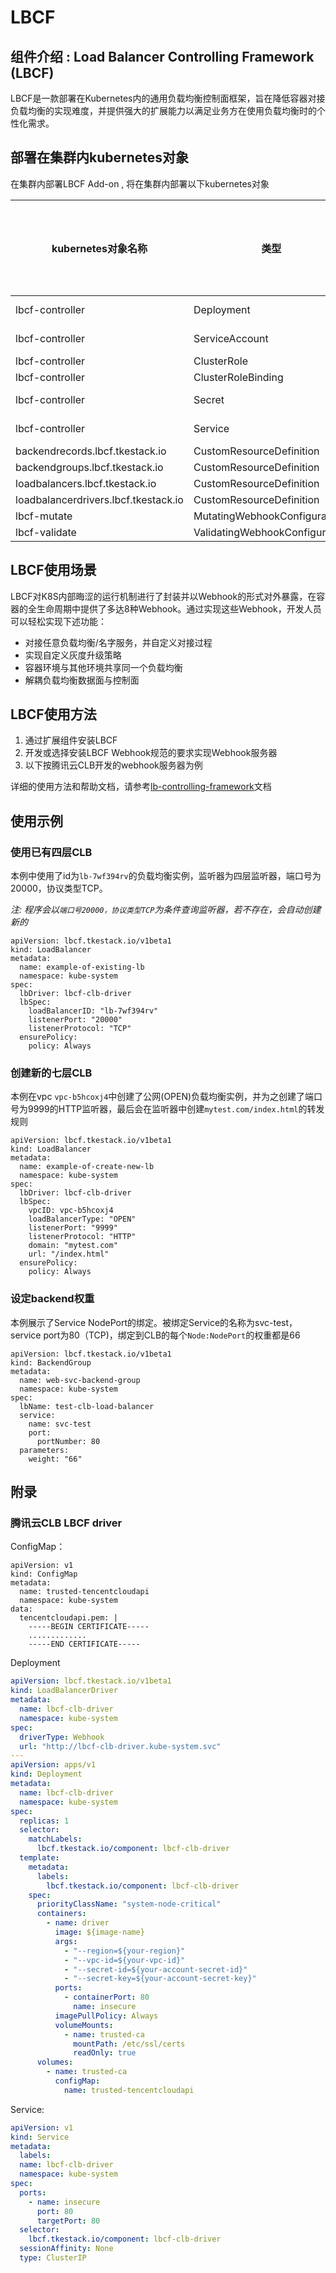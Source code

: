 # LBCF

## 组件介绍 : Load Balancer Controlling Framework (LBCF)

LBCF是一款部署在Kubernetes内的通用负载均衡控制面框架，旨在降低容器对接负载均衡的实现难度，并提供强大的扩展能力以满足业务方在使用负载均衡时的个性化需求。

## 部署在集群内kubernetes对象

在集群内部署LBCF Add-on , 将在集群内部署以下kubernetes对象

| kubernetes对象名称                                 | 类型                             | 默认占用资源 | 所属Namespaces |
| ---------------------------------------------- | ------------------------------ | ------ | ------------ |
| lbcf-controller                                | Deployment                     | /      | kube-system  |
| lbcf-controller                                | ServiceAccount                 | /      | kube-system  |
| lbcf-controller                                | ClusterRole                    | /      | /            |
| lbcf-controller                                | ClusterRoleBinding             | /      | /            |
| lbcf-controller                                | Secret                         | /      | kube-system  |
| lbcf-controller                                | Service                        | /      | kube-system  |
| backendrecords.lbcf.tkestack.io      | CustomResourceDefinition       | /      | /            |
| backendgroups.lbcf.tkestack.io       | CustomResourceDefinition       | /      | /            |
| loadbalancers.lbcf.tkestack.io       | CustomResourceDefinition       | /      | /            |
| loadbalancerdrivers.lbcf.tkestack.io | CustomResourceDefinition       | /      | /            |
| lbcf-mutate                                    | MutatingWebhookConfiguration   | /      | /            |
| lbcf-validate                                  | ValidatingWebhookConfiguration | /      | /            |

## LBCF使用场景

LBCF对K8S内部晦涩的运行机制进行了封装并以Webhook的形式对外暴露，在容器的全生命周期中提供了多达8种Webhook。通过实现这些Webhook，开发人员可以轻松实现下述功能：

- 对接任意负载均衡/名字服务，并自定义对接过程
- 实现自定义灰度升级策略
- 容器环境与其他环境共享同一个负载均衡
- 解耦负载均衡数据面与控制面

## LBCF使用方法

1. 通过扩展组件安装LBCF
1. 开发或选择安装LBCF Webhook规范的要求实现Webhook服务器
1. 以下按腾讯云CLB开发的webhook服务器为例

详细的使用方法和帮助文档，请参考[lb-controlling-framework](https://github.com/tkestack/lb-controlling-framework)文档

## 使用示例

### 使用已有四层CLB

本例中使用了id为`lb-7wf394rv`的负载均衡实例，监听器为四层监听器，端口号为20000，协议类型TCP。

*注: 程序会以`端口号20000，协议类型TCP`为条件查询监听器，若不存在，会自动创建新的*

```
apiVersion: lbcf.tkestack.io/v1beta1
kind: LoadBalancer
metadata:
  name: example-of-existing-lb 
  namespace: kube-system
spec:
  lbDriver: lbcf-clb-driver
  lbSpec:
    loadBalancerID: "lb-7wf394rv"
    listenerPort: "20000"
    listenerProtocol: "TCP"
  ensurePolicy:
    policy: Always
```

### 创建新的七层CLB

本例在vpc  `vpc-b5hcoxj4`中创建了公网(OPEN)负载均衡实例，并为之创建了端口号为9999的HTTP监听器，最后会在监听器中创建`mytest.com/index.html`的转发规则

```
apiVersion: lbcf.tkestack.io/v1beta1
kind: LoadBalancer
metadata:
  name: example-of-create-new-lb 
  namespace: kube-system
spec:
  lbDriver: lbcf-clb-driver
  lbSpec:
    vpcID: vpc-b5hcoxj4
    loadBalancerType: "OPEN"
    listenerPort: "9999"
    listenerProtocol: "HTTP"
    domain: "mytest.com"
    url: "/index.html"
  ensurePolicy:
    policy: Always
```

### 设定backend权重

本例展示了Service NodePort的绑定。被绑定Service的名称为svc-test，service port为80（TCP)，绑定到CLB的每个`Node:NodePort`的权重都是66

```
apiVersion: lbcf.tkestack.io/v1beta1
kind: BackendGroup
metadata:
  name: web-svc-backend-group
  namespace: kube-system
spec:
  lbName: test-clb-load-balancer
  service:
    name: svc-test
    port:
      portNumber: 80
  parameters:
    weight: "66"
```

## 附录

### 腾讯云CLB LBCF driver

ConfigMap：

```
apiVersion: v1
kind: ConfigMap
metadata:
  name: trusted-tencentcloudapi
  namespace: kube-system
data:
  tencentcloudapi.pem: |
    -----BEGIN CERTIFICATE-----
    .............
    -----END CERTIFICATE-----
```

Deployment

```yaml
apiVersion: lbcf.tkestack.io/v1beta1
kind: LoadBalancerDriver
metadata:
  name: lbcf-clb-driver
  namespace: kube-system
spec:
  driverType: Webhook
  url: "http://lbcf-clb-driver.kube-system.svc"
---
apiVersion: apps/v1
kind: Deployment
metadata:
  name: lbcf-clb-driver
  namespace: kube-system
spec:
  replicas: 1
  selector:
    matchLabels:
      lbcf.tkestack.io/component: lbcf-clb-driver
  template:
    metadata:
      labels:
        lbcf.tkestack.io/component: lbcf-clb-driver
    spec:
      priorityClassName: "system-node-critical"
      containers:
        - name: driver
          image: ${image-name}
          args:
            - "--region=${your-region}"
            - "--vpc-id=${your-vpc-id}"
            - "--secret-id=${your-account-secret-id}"
            - "--secret-key=${your-account-secret-key}"
          ports:
            - containerPort: 80
              name: insecure
          imagePullPolicy: Always
          volumeMounts:
            - name: trusted-ca
              mountPath: /etc/ssl/certs
              readOnly: true
      volumes:
        - name: trusted-ca
          configMap:
            name: trusted-tencentcloudapi
```

Service:

```yaml
apiVersion: v1
kind: Service
metadata:
  labels:
  name: lbcf-clb-driver
  namespace: kube-system
spec:
  ports:
    - name: insecure
      port: 80
      targetPort: 80
  selector:
    lbcf.tkestack.io/component: lbcf-clb-driver
  sessionAffinity: None
  type: ClusterIP
```
